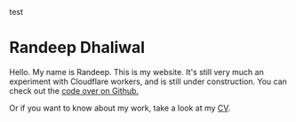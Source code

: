 
test



<!--<helmet>
  <title>Randeep Dhaliwal</title>
</helmet>-->

# Randeep Dhaliwal

Hello. My name is Randeep. This is my website. It's still very much an experiment with Cloudflare workers, and is still under construction. You can check out the [code over on Github.](https://github.com/rdhaliwal/cf-worker-blog)

Or if you want to know about my work, take a look at my [CV](/about/cv).

<!--
## Posts
- [posts/hello-there](posts/hello-there)
- [posts/wip-css-grids-1](posts/wip-css-grids-1)

## Other

This is still very much a work in progress.

-->
